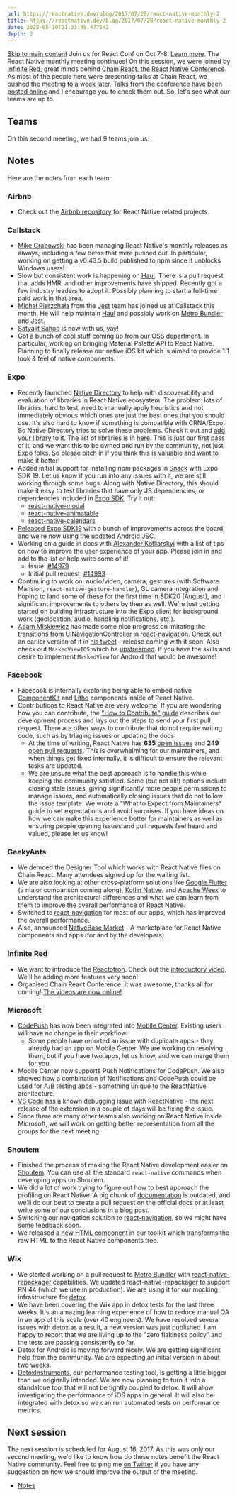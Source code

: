```yaml
---
url: https://reactnative.dev/blog/2017/07/28/react-native-monthly-2
title: https://reactnative.dev/blog/2017/07/28/react-native-monthly-2
date: 2025-05-10T21:33:49.477542
depth: 2
---
```


[Skip to main content](https://reactnative.dev/blog/2017/07/28/react-native-monthly-2#__docusaurus_skipToContent_fallback)
Join us for React Conf on Oct 7-8. [Learn more](https://conf.react.dev).
The React Native monthly meeting continues! On this session, we were joined by [Infinite Red](https://infinite.red/), great minds behind [Chain React, the React Native Conference](https://infinite.red/ChainReactConf). As most of the people here were presenting talks at Chain React, we pushed the meeting to a week later. Talks from the conference have been [posted online](https://www.youtube.com/playlist?list=PLFHvL21g9bk3RxJ1Ut5nR_uTZFVOxu522) and I encourage you to check them out. So, let's see what our teams are up to.
## Teams[​](https://reactnative.dev/blog/2017/07/28/react-native-monthly-2#teams "Direct link to Teams")
On this second meeting, we had 9 teams join us:


## Notes[​](https://reactnative.dev/blog/2017/07/28/react-native-monthly-2#notes "Direct link to Notes")
Here are the notes from each team:
### Airbnb[​](https://reactnative.dev/blog/2017/07/28/react-native-monthly-2#airbnb "Direct link to Airbnb")
  * Check out the [Airbnb repository](https://github.com/airbnb) for React Native related projects.


### Callstack[​](https://reactnative.dev/blog/2017/07/28/react-native-monthly-2#callstack "Direct link to Callstack")
  * [Mike Grabowski](https://github.com/grabbou) has been managing React Native's monthly releases as always, including a few betas that were pushed out. In particular, working on getting a v0.43.5 build published to npm since it unblocks Windows users!
  * Slow but consistent work is happening on [Haul](https://github.com/callstack-io/haul). There is a pull request that adds HMR, and other improvements have shipped. Recently got a few industry leaders to adopt it. Possibly planning to start a full-time paid work in that area.
  * [Michał Pierzchała](https://twitter.com/thymikee) from the [Jest](https://github.com/facebook/jest) team has joined us at Callstack this month. He will help maintain [Haul](https://github.com/callstack-io/haul) and possibly work on [Metro Bundler](https://github.com/facebook/metro) and [Jest](https://github.com/facebook/jest).
  * [Satyajit Sahoo](https://twitter.com/satya164) is now with us, yay!
  * Got a bunch of cool stuff coming up from our OSS department. In particular, working on bringing Material Palette API to React Native. Planning to finally release our native iOS kit which is aimed to provide 1:1 look & feel of native components.


### Expo[​](https://reactnative.dev/blog/2017/07/28/react-native-monthly-2#expo "Direct link to Expo")
  * Recently launched [Native Directory](https://native.directory) to help with discoverability and evaluation of libraries in React Native ecosystem. The problem: lots of libraries, hard to test, need to manually apply heuristics and not immediately obvious which ones are just the best ones that you should use. It's also hard to know if something is compatible with CRNA/Expo. So Native Directory tries to solve these problems. Check it out and [add your library](https://github.com/react-community/native-directory) to it. The list of libraries is in [here](https://github.com/react-community/native-directory/blob/master/react-native-libraries.json). This is just our first pass of it, and we want this to be owned and run by the community, not just Expo folks. So please pitch in if you think this is valuable and want to make it better!
  * Added initial support for installing npm packages in [Snack](https://snack.expo.io/) with Expo SDK 19. Let us know if you run into any issues with it, we are still working through some bugs. Along with Native Directory, this should make it easy to test libraries that have only JS dependencies, or dependencies included in [Expo SDK](https://github.com/expo/expo-sdk). Try it out: 
    * [react-native-modal](https://snack.expo.io/ByBCD_2r-)
    * [react-native-animatable](https://snack.expo.io/SJfJguhrW)
    * [react-native-calendars](https://snack.expo.io/HkoXUdhr-)
  * [Released Expo SDK19](https://blog.expo.io/expo-sdk-v19-0-0-is-now-available-821a62b58d3d) with a bunch of improvements across the board, and we're now using the [updated Android JSC](https://github.com/SoftwareMansion/jsc-android-buildscripts).
  * Working on a guide in docs with [Alexander Kotliarskyi](https://github.com/frantic) with a list of tips on how to improve the user experience of your app. Please join in and add to the list or help write some of it! 
    * Issue: [#14979](https://github.com/facebook/react-native/issues/14979)
    * Initial pull request: [#14993](https://github.com/facebook/react-native/pull/14993)
  * Continuing to work on: audio/video, camera, gestures (with Software Mansion, `react-native-gesture-handler`), GL camera integration and hoping to land some of these for the first time in SDK20 (August), and significant improvements to others by then as well. We're just getting started on building infrastructure into the Expo client for background work (geolocation, audio, handling notifications, etc.).
  * [Adam Miskiewicz](https://twitter.com/skevy) has made some nice progress on imitating the transitions from [UINavigationController](https://developer.apple.com/documentation/uikit/uinavigationcontroller) in [react-navigation](https://github.com/react-community/react-navigation). Check out an earlier version of it in [his tweet](https://twitter.com/skevy/status/884932473070735361) - release coming with it soon. Also check out `MaskedViewIOS` which he [upstreamed](https://github.com/facebook/react-native/commit/8ea6cea39a3db6171dd74838a6eea4631cf42bba). If you have the skills and desire to implement `MaskedView` for Android that would be awesome!


### Facebook[​](https://reactnative.dev/blog/2017/07/28/react-native-monthly-2#facebook "Direct link to Facebook")
  * Facebook is internally exploring being able to embed native [ComponentKit](https://componentkit.org/) and [Litho](https://fblitho.com/) components inside of React Native.
  * Contributions to React Native are very welcome! If you are wondering how you can contribute, the ["How to Contribute" guide](https://github.com/facebook/react-native-website/blob/master/CONTRIBUTING.md) describes our development process and lays out the steps to send your first pull request. There are other ways to contribute that do not require writing code, such as by triaging issues or updating the docs. 
    * At the time of writing, React Native has **635** [open issues](https://github.com/facebook/react-native/issues) and **249** [open pull requests](https://github.com/facebook/react-native/pulls). This is overwhelming for our maintainers, and when things get fixed internally, it is difficult to ensure the relevant tasks are updated.
    * We are unsure what the best approach is to handle this while keeping the community satisfied. Some (but not all!) options include closing stale issues, giving significantly more people permissions to manage issues, and automatically closing issues that do not follow the issue template. We wrote a "What to Expect from Maintainers" guide to set expectations and avoid surprises. If you have ideas on how we can make this experience better for maintainers as well as ensuring people opening issues and pull requests feel heard and valued, please let us know!


### GeekyAnts[​](https://reactnative.dev/blog/2017/07/28/react-native-monthly-2#geekyants "Direct link to GeekyAnts")
  * We demoed the Designer Tool which works with React Native files on Chain React. Many attendees signed up for the waiting list.
  * We are also looking at other cross-platform solutions like [Google Flutter](https://flutter.io/) (a major comparison coming along), [Kotlin Native](https://github.com/JetBrains/kotlin-native), and [Apache Weex](https://weex.incubator.apache.org/) to understand the architectural differences and what we can learn from them to improve the overall performance of React Native.
  * Switched to [react-navigation](https://github.com/react-community/react-navigation) for most of our apps, which has improved the overall performance.
  * Also, announced [NativeBase Market](https://market.nativebase.io/) - A marketplace for React Native components and apps (for and by the developers).


### Infinite Red[​](https://reactnative.dev/blog/2017/07/28/react-native-monthly-2#infinite-red "Direct link to Infinite Red")
  * We want to introduce the [Reactotron](https://github.com/infinitered/reactotron). Check out the [introductory video](https://www.youtube.com/watch?v=tPBRfxswDjA). We'll be adding more features very soon!
  * Organised Chain React Conference. It was awesome, thanks all for coming! [The videos are now online!](https://www.youtube.com/playlist?list=PLFHvL21g9bk3RxJ1Ut5nR_uTZFVOxu522)


### Microsoft[​](https://reactnative.dev/blog/2017/07/28/react-native-monthly-2#microsoft "Direct link to Microsoft")
  * [CodePush](https://github.com/Microsoft/code-push) has now been integrated into [Mobile Center](https://mobile.azure.com/). Existing users will have no change in their workflow. 
    * Some people have reported an issue with duplicate apps - they already had an app on Mobile Center. We are working on resolving them, but if you have two apps, let us know, and we can merge them for you.
  * Mobile Center now supports Push Notifications for CodePush. We also showed how a combination of Notifications and CodePush could be used for A/B testing apps - something unique to the ReactNative architecture.
  * [VS Code](https://github.com/Microsoft/vscode) has a known debugging issue with ReactNative - the next release of the extension in a couple of days will be fixing the issue.
  * Since there are many other teams also working on React Native inside Microsoft, we will work on getting better representation from all the groups for the next meeting.


### Shoutem[​](https://reactnative.dev/blog/2017/07/28/react-native-monthly-2#shoutem "Direct link to Shoutem")
  * Finished the process of making the React Native development easier on [Shoutem](https://shoutem.github.io/). You can use all the standard `react-native` commands when developing apps on Shoutem.
  * We did a lot of work trying to figure out how to best approach the profiling on React Native. A big chunk of [documentation](https://reactnative.dev/docs/performance) is outdated, and we'll do our best to create a pull request on the official docs or at least write some of our conclusions in a blog post.
  * Switching our navigation solution to [react-navigation](https://github.com/react-community/react-navigation), so we might have some feedback soon.
  * We released [a new HTML component](https://github.com/shoutem/ui/tree/develop/html) in our toolkit which transforms the raw HTML to the React Native components tree.


### Wix[​](https://reactnative.dev/blog/2017/07/28/react-native-monthly-2#wix "Direct link to Wix")
  * We started working on a pull request to [Metro Bundler](https://github.com/facebook/metro) with [react-native-repackager](https://github.com/wix/react-native-repackager) capabilities. We updated react-native-repackager to support RN 44 (which we use in production). We are using it for our mocking infrastructure for [detox](https://github.com/wix/detox).
  * We have been covering the Wix app in detox tests for the last three weeks. It's an amazing learning experience of how to reduce manual QA in an app of this scale (over 40 engineers). We have resolved several issues with detox as a result, a new version was just published. I am happy to report that we are living up to the "zero flakiness policy" and the tests are passing consistently so far.
  * Detox for Android is moving forward nicely. We are getting significant help from the community. We are expecting an initial version in about two weeks.
  * [DetoxInstruments](https://github.com/wix/detoxinstruments), our performance testing tool, is getting a little bigger than we originally intended. We are now planning to turn it into a standalone tool that will not be tightly coupled to detox. It will allow investigating the performance of iOS apps in general. It will also be integrated with detox so we can run automated tests on performance metrics.


## Next session[​](https://reactnative.dev/blog/2017/07/28/react-native-monthly-2#next-session "Direct link to Next session")
The next session is scheduled for August 16, 2017. As this was only our second meeting, we'd like to know how do these notes benefit the React Native community. Feel free to ping me [on Twitter](https://twitter.com/TomislavTenodi) if you have any suggestion on how we should improve the output of the meeting.
  * [Notes](https://reactnative.dev/blog/2017/07/28/react-native-monthly-2#notes)



